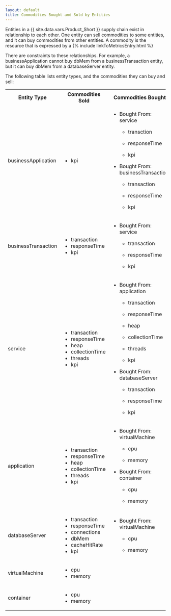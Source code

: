 ```yaml
---
layout: default
title: Commodities Bought and Sold by Entities
---
```


<p>Entities in a {{ site.data.vars.Product_Short }} supply chain exist in 
relationship to each other.  One entity can sell commodities to some entities, 
and it can buy commodities from other entities. A commodity is the resource 
that is expressed by a {% include linkToMetricsEntry.html %}
</p>

There are constraints to these relationships. For example, a businessApplication cannot 
buy dbMem from a businessTransaction entity, but it can buy dbMem from a databaseServer 
entity. 

The following table lists entity types, and the commodities they can buy and sell:


<table>
   <tr>
      <th>Entity Type</th>
      <th>Commodities Sold</th>
      <th>Commodities Bought</th>
   </tr>
   <tr>
      <td>
         <p>businessApplication</p>
      </td>
      <td>
         <ul>
            <li>kpi</li>
         </ul>
      </td>
      <td>
         <ul>
            <li>
               <p>Bought From: 
                  service
               </p>
               <ul>
                  <li>
                     <p>transction</p>
                  </li>
                  <li>
                     <p>responseTime</p>
                  </li>
                  <li>
                     <p>kpi</p>
                  </li>
               </ul>
            </li>
            <li>
               <p>Bought From: 
                  businessTransaction
               </p>
               <ul>
                  <li>
                     <p>transaction</p>
                  </li>
                  <li>
                     <p>responseTime</p>
                  </li>
                  <li>
                     <p>kpi</p>
                  </li>
               </ul>
            </li>
         </ul>
      </td>
   </tr>
   <tr>
      <td>
         <p>businessTransaction</p>
      </td>
      <td>
         <ul>
            <li>transaction</li>
            <li>responseTime</li>
            <li>kpi</li>
         </ul>
      </td>
      <td>
         <ul>
            <li>
               <p>Bought From: 
                  service
               </p>
               <ul>
                  <li>
                     <p>transaction</p>
                  </li>
                  <li>
                     <p>responseTime</p>
                  </li>
                  <li>
                     <p>kpi</p>
                  </li>
               </ul>
            </li>
         </ul>
      </td>
   </tr>
   <tr>
      <td>
         <p>service</p>
      </td>
      <td>
         <ul>
            <li>transaction</li>
            <li>responseTime</li>
            <li>heap</li>
            <li>collectionTime</li>
            <li>threads</li>
            <li>kpi</li>
         </ul>
      </td>
      <td>
         <ul>
            <li>
               <p>Bought From: 
                  application
               </p>
               <ul>
                  <li>
                     <p>transaction</p>
                  </li>
                  <li>
                     <p>responseTime</p>
                  </li>
                  <li>
                     <p>heap</p>
                  </li>
                  <li>
                     <p>collectionTime</p>
                  </li>
                  <li>
                     <p>threads</p>
                  </li>
                  <li>
                     <p>kpi</p>
                  </li>
               </ul>
            </li>
            <li>
               <p>Bought From: 
                  databaseServer
               </p>
               <ul>
                  <li>
                     <p>transaction</p>
                  </li>
                  <li>
                     <p>responseTime</p>
                  </li>
                  <li>
                     <p>kpi</p>
                  </li>
               </ul>
            </li>
         </ul>
      </td>
   </tr>
   <tr>
      <td>
         <p>application</p>
      </td>
      <td>
         <ul>
            <li>transaction</li>
            <li>responseTime</li>
            <li>heap</li>
            <li>collectionTime</li>
            <li>threads</li>
            <li>kpi</li>
         </ul>
      </td>
      <td>
         <ul>
            <li>
               <p>Bought From: 
                  virtualMachine
               </p>
               <ul>
                  <li>
                     <p>cpu</p>
                  </li>
                  <li>
                     <p>memory</p>
                  </li>
               </ul>
            </li>
            <li>
               <p>Bought From: 
                  container
               </p>
               <ul>
                  <li>
                     <p>cpu</p>
                  </li>
                  <li>
                     <p>memory</p>
                  </li>
               </ul>
            </li>
         </ul>
      </td>
   </tr>
   <tr>
      <td>
         <p>databaseServer</p>
      </td>
      <td>
         <ul>
            <li>transaction</li>
            <li>responseTime</li>
            <li>connections</li>
            <li>dbMem</li>
            <li>cacheHitRate</li>
            <li>kpi</li>
         </ul>
      </td>
      <td>
         <ul>
            <li>
               <p>Bought From: 
                  virtualMachine
               </p>
               <ul>
                  <li>
                     <p>cpu</p>
                  </li>
                  <li>
                     <p>memory</p>
                  </li>
               </ul>
            </li>
         </ul>
      </td>
   </tr>
   <tr>
      <td>
         <p>virtualMachine</p>
      </td>
      <td>
         <ul>
            <li>cpu</li>
            <li>memory</li>
         </ul>
      </td>
      <td>
         <ul></ul>
      </td>
   </tr>
   <tr>
      <td>
         <p>container</p>
      </td>
      <td>
         <ul>
            <li>cpu</li>
            <li>memory</li>
         </ul>
      </td>
      <td>
         <ul></ul>
      </td>
   </tr>
</table>


